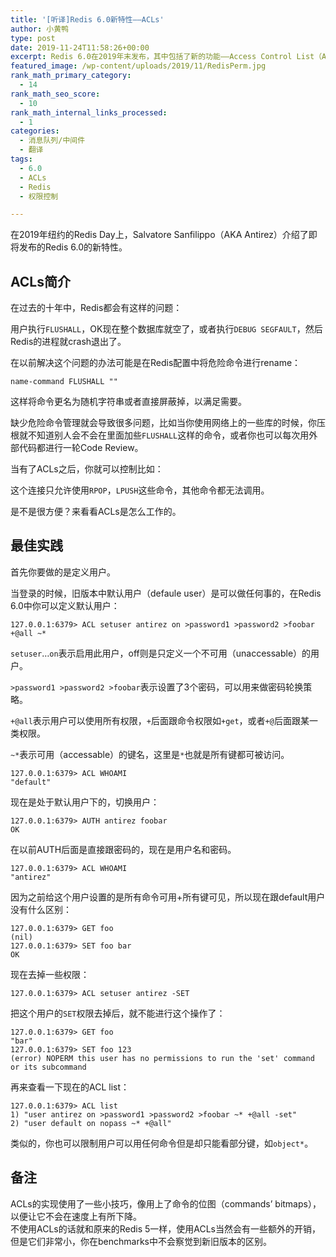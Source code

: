 ```yaml
---
title: '[听译]Redis 6.0新特性——ACLs'
author: 小黄鸭
type: post
date: 2019-11-24T11:58:26+00:00
excerpt: Redis 6.0在2019年末发布，其中包括了新的功能——Access Control List（ACLs）。
featured_image: /wp-content/uploads/2019/11/RedisPerm.jpg
rank_math_primary_category:
  - 14
rank_math_seo_score:
  - 10
rank_math_internal_links_processed:
  - 1
categories:
  - 消息队列/中间件
  - 翻译
tags:
  - 6.0
  - ACLs
  - Redis
  - 权限控制

---
```

在2019年纽约的Redis Day上，Salvatore Sanfilippo（AKA Antirez）介绍了即将发布的Redis 6.0的新特性。

## ACLs简介

在过去的十年中，Redis都会有这样的问题：

用户执行`FLUSHALL`，OK现在整个数据库就空了，或者执行`DEBUG SEGFAULT`，然后Redis的进程就crash退出了。

在以前解决这个问题的办法可能是在Redis配置中将危险命令进行rename：

```
name-command FLUSHALL ""

```
这样将命令更名为随机字符串或者直接屏蔽掉，以满足需要。

缺少危险命令管理就会导致很多问题，比如当你使用网络上的一些库的时候，你压根就不知道别人会不会在里面加些`FLUSHALL`这样的命令，或者你也可以每次用外部代码都进行一轮Code Review。

当有了ACLs之后，你就可以控制比如：

这个连接只允许使用`RPOP`，`LPUSH`这些命令，其他命令都无法调用。

是不是很方便？来看看ACLs是怎么工作的。

## 最佳实践

首先你要做的是定义用户。

当登录的时候，旧版本中默认用户（defaule user）是可以做任何事的，在Redis 6.0中你可以定义默认用户：

```
127.0.0.1:6379> ACL setuser antirez on >password1 >password2 >foobar +@all ~*

```
`setuser`…`on`表示启用此用户，off则是只定义一个不可用（unaccessable）的用户。

`>password1 >password2 >foobar`表示设置了3个密码，可以用来做密码轮换策略。

`+@all`表示用户可以使用所有权限，`+`后面跟命令权限如`+get`，或者`+@`后面跟某一类权限。

`~*`表示可用（accessable）的键名，这里是`*`也就是所有键都可被访问。

```
127.0.0.1:6379> ACL WHOAMI
"default"

```
现在是处于默认用户下的，切换用户：

```
127.0.0.1:6379> AUTH antirez foobar
OK

```
在以前AUTH后面是直接跟密码的，现在是用户名和密码。

```
127.0.0.1:6379> ACL WHOAMI
"antirez"

```
因为之前给这个用户设置的是所有命令可用+所有键可见，所以现在跟default用户没有什么区别：

```
127.0.0.1:6379> GET foo
(nil)
127.0.0.1:6379> SET foo bar
OK

```
现在去掉一些权限：

```
127.0.0.1:6379> ACL setuser antirez -SET

```
把这个用户的`SET`权限去掉后，就不能进行这个操作了：

```
127.0.0.1:6379> GET foo
"bar"
127.0.0.1:6379> SET foo 123
(error) NOPERM this user has no permissions to run the 'set' command or its subcommand

```
再来查看一下现在的ACL list：

```
127.0.0.1:6379> ACL list
1) "user antirez on >password1 >password2 >foobar ~* +@all -set"
2) "user default on nopass ~* +@all"

```
类似的，你也可以限制用户可以用任何命令但是却只能看部分键，如`object*`。

## 备注

ACLs的实现使用了一些小技巧，像用上了命令的位图（commands&#8217; bitmaps），以便让它不会在速度上有所下降。  
不使用ACLs的话就和原来的Redis 5一样，使用ACLs当然会有一些额外的开销，但是它们非常小，你在benchmarks中不会察觉到新旧版本的区别。